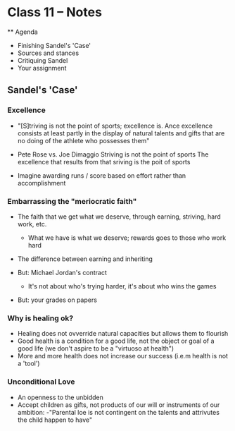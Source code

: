 # Class 11 – Notes

** Agenda

* Finishing Sandel's 'Case'
* Sources and stances
* Critiquing Sandel
* Your assignment

## Sandel's 'Case'

### Excellence

* "[S]triving is not the point of sports; excellence is. Ance excellence consists at least partly in the display of natural talents and gifts that are no doing of the athlete who possesses them"

* Pete Rose vs. Joe Dimaggio
	Striving is not the point of sports
	The excellence that results from that sriving is the poit of sports

* Imagine awarding runs / score based on effort rather than accomplishment

### Embarrassing the "meriocratic faith"

* The faith that we get what we deserve, through earning, striving, hard work, etc.
	* What we have is what we deserve; rewards goes to those who work hard
* The difference between earning and inheriting

* But: Michael Jordan's contract
	* It's not about who's trying harder, it's about who wins the games

* But: your grades on papers

### Why is healing ok?

* Healing does not ovverride natural capacities but allows them to flourish
* Good health is a condition for a good life, not the object or goal of a good life (we don't aspire to be a "virtuoso at health")
* More and more health does not increase our success (i.e.m health is not a 'tool')

### Unconditional Love

* An openness to the unbidden
* Accept children as gifts, not products of our will or instruments of our ambition:
	-"Parental loe is not contingent on the talents and attrivutes the child happen to have"